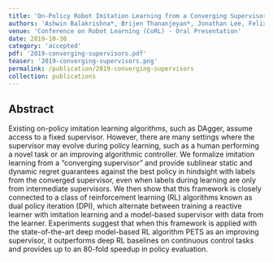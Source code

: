 ```yaml
---
title: 'On-Policy Robot Imitation Learning from a Converging Supervisor'
authors: 'Ashwin Balakrishna*, Brijen Thananjeyan*, Jonathan Lee, Felix Li, Arsh Zahed, Joseph E. Gonzalez, Ken Goldberg'
venue: 'Conference on Robot Learning (CoRL) - Oral Presentation'
date: 2019-10-30
category: 'accepted'
pdf: '2019-converging-supervisors.pdf'
teaser: '2019-converging-supervisors.png'
permalink: /publication/2019-converging-supervisors
collection: publications
---
```


Abstract
-------
Existing on-policy imitation learning algorithms, such as DAgger, assume access to a fixed supervisor. However, there are many settings where the supervisor may evolve during policy learning, such as a human performing a novel task or an improving algorithmic controller. We formalize imitation learning from a “converging supervisor” and provide sublinear static and dynamic regret guarantees against the best policy in hindsight with labels from the converged supervisor, even when labels during learning are only from intermediate supervisors. We then show that this framework is closely connected to a class of reinforcement learning (RL) algorithms known as dual policy iteration (DPI), which alternate between training a reactive learner with imitation learning and a model-based supervisor with data from the learner. Experiments suggest that when this framework is applied with the state-of-the-art deep model-based RL algorithm PETS as an improving supervisor, it outperforms deep RL baselines on continuous control tasks and provides up to an 80-fold speedup in policy evaluation.
